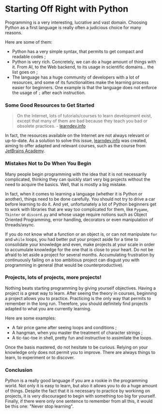 # Starting Off Right with Python

Programming is a very interesting, lucrative and vast domain.
Choosing Python as a first language is really often a judicious choice for many reasons.

Here are some of them:
- Python has a very simple syntax, that permits to get compact and readable codes ;
- Python is very rich. Concretely, we can do a huge amount of things with it.
From AI, to the Web backend, to its usage in scientific domains... the list goes on ;
- The language has a huge community of developers with a lot of resources,
 and some of its functionalities make the learning process easier for beginners.
One example is that the language does not enforce the usage of `;` after each instruction.


### Some Good Resources to Get Started

> On the Internet, lots of tutorials/courses to learn development exist, except that many
> of them are bad because they teach you bad or obsolete practices. - [learndev.info](https://www.learndev.info/en)


In fact, the resources available on the Internet are not always relevant or up-to-date.
As a solution to solve this issue, [learndev.info](https://www.learndev.info/en) was created, aiming to offer adapted and relevant courses,
such as the course from [JetBrains Academy](https://hyperskill.org/onboarding/tracks/2).



### Mistakes Not to Do When You Begin

Many people begin programming with the idea that it is not necessarily complicated,
thinking they can quickly start very big projects without the need to acquire the basics.
Well, that is mostly a big mistake.

In fact, when it comes to learning a language (whether it is Python or another), things need to be done carefully.
You should not try to drive a car before learning to do it. And yet, unfortunately a lot of
Python beginners get to work with libraries that are way too complicated for them, like
`Pygame`, `Tkinter` or `discord.py` and whose usage require notions such as 
Object Oriented Programming, error handling, decorators or even manipulation of threads/async.

If you do not know what a function or an object is, or can not manipulate `for` and `while` loops,
you had better put your project aside for a time to consolidate your knowledge and even, make
projects at your scale in order to accumulate knowledge for the one that is close to your heart.
Do not be afraid to let aside a project for several months.
Accumulating frustration by continuously failing on a too ambitious project can disgust you 
with programming in general (that would be counterproductive).


### Projects, lots of projects, more projects!

Nothing beats starting programming by giving yourself objectives. Having a project
is a great way to learn. After seeing the theory in courses,
beginning a project allows you to practice. Practicing is the only way that permits to remember in the long run.
Therefore, you should definitely find projects adapted to what you are currently learning.

Here are some examples:
- A fair price game after seeing loops and conditions ;
- A hangman, when you master the treatment of character strings ;
- A tic-tac-toe in shell, pretty fun and instructive to assimilate the loops.

Once the basis mastered, do not hesitate to be curious. Relying on your knowledge only does not permit you to improve.
There are always things to learn, to experiment or to discover.

### Conclusion

Python is a really good language if you are a rookie in the programming world. Not only it is easy to learn,
but also it allows you to do a huge amount of things. Despite the fact that it is necessary to practice by workinng on projects,
it is very discouraged to begin with something too big for yourself.
Finally, if there were only one sentence to remember from all this, it would be this one: "Never stop learning".